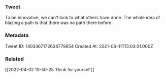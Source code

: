 ### Tweet
To be innovative, we can't look to what others have done. The whole idea of blazing a path is that there was no path there before.

### Metadata
Tweet ID: 1403367172634779654
Created At: 2021-06-11T15:03:01.000Z

### Related
[[2022-04-02 10-50-25 Think for yourself]]

